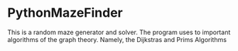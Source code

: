 # PythonMazeFinder
This is a random maze generator and solver. The program uses to important algorithms of the graph theory. Namely, the Dijkstras and Prims Algorithms
